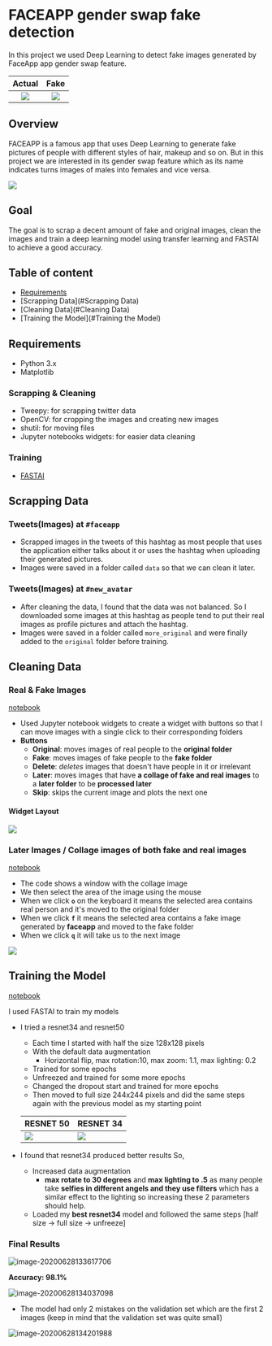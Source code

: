 # FACEAPP gender swap fake detection

In this project we used Deep Learning to detect fake images generated by FaceApp app gender swap feature.

|         Actual         |          Fake          |
| :--------------------: | :--------------------: |
| ![](imgs/output_o.png) | ![](imgs/output_f.png) |





## Overview 

FACEAPP is a famous app that uses Deep Learning to generate fake pictures of people with different styles of hair, makeup and so on. But in this project we are interested in its gender swap feature which as its name indicates turns images of males into females and vice versa. 

![](imgs/example.jpg)



## Goal

The goal is to scrap a decent amount of fake and original images, clean the images and train a deep learning model using transfer learning and FASTAI to achieve a good accuracy.

## Table of content

- [Requirements](#Requirements)
- [Scrapping Data](#Scrapping Data)
- [Cleaning Data](#Cleaning Data)
- [Training the Model](#Training the Model)

## Requirements

- Python 3.x
- Matplotlib

### Scrapping & Cleaning

- Tweepy: for scrapping twitter data
- OpenCV: for cropping the images and creating new images
- shutil: for moving files
- Jupyter notebooks widgets:  for easier data cleaning

### Training

- [FASTAI](https://github.com/fastai/course-v3)

## Scrapping Data

### Tweets(Images) at `#faceapp`

- Scrapped images in the tweets of this hashtag as most people that uses the application either talks about it or uses the hashtag when uploading their generated pictures.
- Images were saved in a folder called `data` so that we can clean it later.

### Tweets(Images) at `#new_avatar`

- After cleaning the data, I found that the data was not balanced. So I downloaded some images at this hashtag as people tend to put their real images as profile pictures and attach the hashtag.
- Images were saved in a folder called `more_original` and were finally added to the `original` folder before training.

## Cleaning Data

### Real & Fake Images 

[notebook](https://github.com/moaaztaha/Faceapp-Gender-Swap-Detection/blob/master/Filter%20Data.ipynb)

- Used Jupyter notebook widgets to create a widget with buttons so that I can move images with a single click to their corresponding folders
- **Buttons**
   - **Original**: moves images of real people to the **original folder**
   - **Fake**: moves images of fake people to the **fake folder**
   - **Delete**: *deletes* images that doesn't have people in it or irrelevant
   - **Later**: moves images that have **a collage of fake and real images** to a **later folder** to be **processed later**
   - **Skip**: skips the current image and plots the next one

#### Widget Layout

![](imgs/widget.png)

### Later Images / Collage images of both fake and real images

[notebook]([https://github.com/moaaztaha/Faceapp-Gender-Swap-Detection/blob/master/Fix%20Later%20data.ipynb])

- The code shows a window with the collage image
- We then select the area of the image using the mouse
 - When we click **`o`** on the keyboard it means the selected area contains real person and it's moved to the original folder
 - When we click **`f`** it means the selected area contains a fake image generated by **faceapp** and moved to the fake folder
 - When we click **`q`** it will take us to the next image

![](imgs/later.gif)



## Training the Model

[notebook]([https://github.com/moaaztaha/Faceapp-Gender-Swap-Detection/blob/master/Training%20a%20model.ipynb)

I used FASTAI to train my models

- I tried a resnet34 and resnet50

  - Each time I started with half the size 128x128 pixels
  - With the default data augmentation
    - Horizontal flip, max rotation:10, max zoom: 1.1, max lighting: 0.2
  - Trained for some epochs 
  - Unfreezed and trained for some more epochs
  - Changed the dropout start and trained for more epochs
  - Then moved to full size 244x244 pixels and did the same steps again with the previous model as my starting point

  | RESNET 50              | RESNET 34              |
  | ---------------------- | ---------------------- |
  | ![](imgs/resnet50.png) | ![](imgs/resnet34.png) |

  

- I found that resnet34 produced better results So,

  - Increased data augmentation 
    - **max rotate to 30 degrees** and **max lighting to .5** as many people take **selfies in different angels and they use filters** which has a similar effect to the lighting so increasing these 2 parameters should help.
  - Loaded my **best resnet34** model and followed the same steps [half size -> full size -> unfreeze]

### Final Results

![image-20200628133617706](imgs/final_results.png)

**Accuracy: 98.1%**

![image-20200628134037098](imgs/most_confused.png)

- The model had only 2 mistakes on the validation set which are  the first 2 images (keep in mind that the validation set was quite small)

![image-20200628134201988](imgs/confusion_matrix.png)
